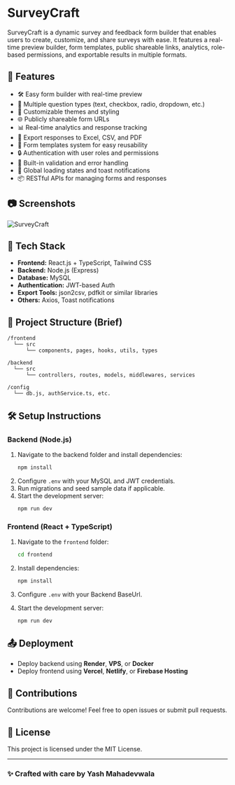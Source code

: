 # SurveyCraft

SurveyCraft is a dynamic survey and feedback form builder that enables users to create, customize, and share surveys with ease. It features a real-time preview builder, form templates, public shareable links, analytics, role-based permissions, and exportable results in multiple formats.

## 🚀 Features

- 🛠️ Easy form builder with real-time preview
- 🧩 Multiple question types (text, checkbox, radio, dropdown, etc.)
- 🎨 Customizable themes and styling
- 🌐 Publicly shareable form URLs
- 📊 Real-time analytics and response tracking
- 🧾 Export responses to Excel, CSV, and PDF
- 📁 Form templates system for easy reusability
- 🔒 Authentication with user roles and permissions
- 🧠 Built-in validation and error handling
- 🔄 Global loading states and toast notifications
- 📦 RESTful APIs for managing forms and responses

## 📷 Screenshots
![SurveyCraft](https://media-hosting.imagekit.io/5b5ace14b50c4cfc/surveycraft.png?Expires=1840766445&Key-Pair-Id=K2ZIVPTIP2VGHC&Signature=myxTT4iG82htT4egNQK~GtC567JPlgLYg8EJhkD9w0ysZr2Fu9EYDdWW6rCWhgrm6Y30PHZBHj0iM1jjMjfMJIeSVehwwLUdPocmICtVvaB190U5MFnYkZkm~1TNfsPNwjjpwRMXuRVDkvCl~Jtp4hrfVs5GCEK6GhGhBDBbBAhibjOPLydWvZK2SQd-ic0VDUE24Jmb9cO7imYlGRuKcc14bXs6OicMHx7xw6cs3nJjYP~~H0HAO83DRcipoYDjwPeirFjnv9leA20OC~K56~ImlZHPcaV6VXu~dlSRzUD1ixL3StlvrZCGP9lkg3ves~YWQuJxmAhLIaloMJcv1w__)

## 🧰 Tech Stack

- **Frontend:** React.js + TypeScript, Tailwind CSS
- **Backend:** Node.js (Express)
- **Database:** MySQL
- **Authentication:** JWT-based Auth
- **Export Tools:** json2csv, pdfkit or similar libraries
- **Others:** Axios, Toast notifications

## 📂 Project Structure (Brief)

```
/frontend
  └── src
      └── components, pages, hooks, utils, types

/backend
  └── src
      └── controllers, routes, models, middlewares, services

/config
  └── db.js, authService.ts, etc.
```

## 🛠️ Setup Instructions

### Backend (Node.js)

1. Navigate to the backend folder and install dependencies:
   ```bash
   npm install
   ```
2. Configure `.env` with your MySQL and JWT credentials.
3. Run migrations and seed sample data if applicable.
4. Start the development server:
   ```bash
   npm run dev
   ```

### Frontend (React + TypeScript)

1. Navigate to the `frontend` folder:
   ```bash
   cd frontend
   ```
2. Install dependencies:
   ```bash
   npm install
   ```

3. Configure `.env` with your Backend BaseUrl.

4. Start the development server:
   ```bash
   npm run dev
   ```

## 📤 Deployment

- Deploy backend using **Render**, **VPS**, or **Docker**
- Deploy frontend using **Vercel**, **Netlify**, or **Firebase Hosting**

## 🙌 Contributions

Contributions are welcome! Feel free to open issues or submit pull requests.

## 📜 License

This project is licensed under the MIT License.

---

### ✨ Crafted with care by Yash Mahadevwala